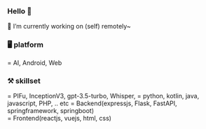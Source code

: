 ### Hello 👋
🔭 I’m currently working on (self) remotely~

### 🖥️ platform  
= AI, Android, Web

  
### ⚒️ skillset  
= PIFu, InceptionV3, gpt-3.5-turbo, Whisper, 
= python, kotlin, java, javascript, PHP, .. etc
= Backend(expressjs, Flask, FastAPI, springframework, springboot)  
= Frontend(reactjs, vuejs, html, css)
  

<!--
**wkimdev/wkimdev** is a ✨ _special_ ✨ repository because its `README.md` (this file) appears on your GitHub profile.

Here are some ideas to get you started:

- 🔭 I’m currently working on ...
- 🌱 I’m currently learning ...
- 👯 I’m looking to collaborate on ...
- 🤔 I’m looking for help with ...
- 💬 Ask me about ...
- 📫 How to reach me: ...
- 😄 Pronouns: ...
- ⚡ Fun fact: ...
-->
